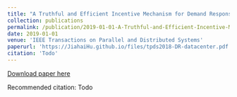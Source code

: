 ```yaml
---
title: "A Truthful and Efficient Incentive Mechanism for Demand Response in Green Datacenters"
collection: publications
permalink: /publication/2019-01-01-A-Truthful-and-Efficient-Incentive-Mechanism-for-Demand-Response-in-Green-Datacenters
date: 2019-01-01
venue: 'IEEE Transactions on Parallel and Distributed Systems'
paperurl: 'https://JiahaiHu.github.io/files/tpds2018-DR-datacenter.pdf'
citation: 'Todo'
---
```


<a href='https://JiahaiHu.github.io/files/tpds2018-DR-datacenter.pdf'>Download paper here</a>

Recommended citation: Todo